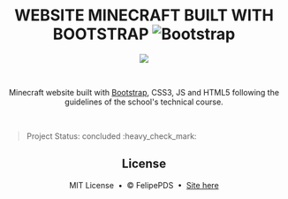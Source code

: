 # <h1 align="center">WEBSITE MINECRAFT BUILT WITH BOOTSTRAP <img src="https://github.com/FelipePDS/minecraft-in-bootstrap.github.io/blob/main/assets/images/icons/git-02.png" alt="Bootstrap"/></h1>
<p align="center"><img src="https://github.com/FelipePDS/minecraft-in-bootstrap.github.io/blob/main/assets/images/icons/favicon.png"/></p> <br> 

<p align="center">Minecraft website built with <a href="https://getbootstrap.com/">Bootstrap</a>, CSS3, JS and HTML5 following the guidelines of the school's technical course.</p> <br>

<p align="right"><blockquote>Project Status: concluded :heavy_check_mark:</blockquote></p>

<h2 align="center">License</h2>
<p align="center">MIT License &nbsp;&bull;&nbsp; &copy; FelipePDS &nbsp;&bull;&nbsp; <a href="https://felipepds.github.io/bootstrap-site-minecraft.github.io/">Site here</a></p>

